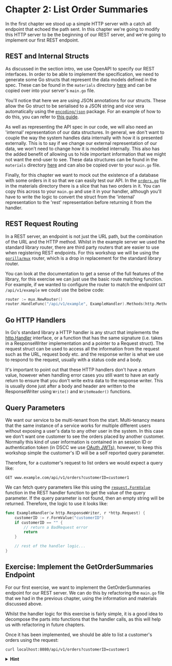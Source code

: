 # Chapter 2: List Order Summaries

In the first chapter we stood up a simple HTTP server with a catch all endpoint that echoed the path sent. In this chapter we're going to modify this HTTP server to be the beginning of our REST server, and we're going to implement our first REST endpoint.

## REST and Internal Structs

As discussed in the section intro, we use OpenAPI to specify our REST interfaces. In order to be able to implement the specification, we need to generate some Go structs that represent the data models defined in the spec. These can be found in the `materials` directory [here](./materials/rest_structs.go) and can be copied over into your server's `main.go` file.

You'll notice that here we are using JSON annotations for our structs. These allow the Go struct to be serialised to a JSON string and vice vera automatically using the [`encoding/json`](https://pkg.go.dev/encoding/json) package. For an example of how to do this, you can refer to [this guide](https://gobyexample.com/json).

As well as representing the API spec in our code, we will also need an 'internal' representation of our data structures. In general, we don't want to couple the way the system handles data internally with how it is presented externally. This is to say if we change our external representation of our data, we won’t need to change how it is modeled internally. This also has the added benefit of allowing us to hide important information that we might not want the end-user to see. These data structures can be found in the `materials` directory [here](./materials/internal_structs.go) and can also be copied over to your `main.go` file.

Finally, for this chapter we want to mock out the existence of a database with some orders in it so that we can easily test our API. In the [`orders.go`](./materials/orders.go) file in the materials directory there is a slice that has two orders in it. You can copy this across to your `main.go` and use it in your handler, although you'll have to write the logic to convert the struct from the 'internal' representation to the 'rest' representation before returning it from the handler.

## REST Request Routing

In a REST server, an endpoint is not just the URL path, but the combination of the URL and the HTTP method. Whilst in the example server we used the standard library router, there are third party routers that are easier to use when registering REST endpoints. For this workshop we will be using the [`gorilla/mux`](https://github.com/gorilla/mux) router, which is a drop in replacement for the standard library router.

You can look at the documentation to get a sense of the full features of the library, for this exercise we can just use the basic route matching function. For example, if we wanted to configure the router to match the endpoint `GET /api/v1/example` we could use the below code:
```go
router := mux.NewRouter()
router.HandleFunc("/api/v1/example", ExampleHandler).Methods(http.MethodGet)
```

## Go HTTP Handlers

In Go's standard library a HTTP handler is any struct that implements the [http.Handler](https://pkg.go.dev/net/http#Handler) interface, or a function that has the same signature (i.e. takes in a ResponseWriter implementation and a pointer to a Request struct). The request struct can be used to access all the information from the request such as the URL, request body etc. and the response writer is what we use to respond to the request, usually with a status code and a body.

It's important to point out that these HTTP handlers don't have a return value, however when handling error cases you still want to have an early return to ensure that you don't write extra data to the response writer. This is usually done just after a body and header are written to the ResponseWriter using `Write()` and `WriteHeader()` functions.

## Query Parameters

We want our service to be multi-tenant from the start. Multi-tenancy means that the same instance of a service works for multiple different users without exposing a user's data to any other user in the system. In this case we don't want one customer to see the orders placed by another customer. Normally this kind of user information is contained in an session ID or authentication token (in DSCC we use [OAuth JWTs](https://jwt.io/introduction)), however, to keep this workshop simple the customer's ID will be a self reported query parameter.

Therefore, for a customer's request to list orders we would expect a query like:
```
GET www.example.com/api/v1/orders?customerID=customer1
```

We can fetch query parameters like this using the [`request.FormValue`](https://pkg.go.dev/net/http#Request.FormValue) function in the REST handler function to get the value of the query parameter. If the query parameter is not found, then an empty string will be returned. Therefore, the logic to use it looks like:
```go
func ExampleHandler(w http.ResponseWriter, r *http.Request) {
    customerID := r.FormValue("customerID")
    if customerID == "" {
        // return a BadRequest error
        return
    }

    // rest of the handler logic...
}
```

## Exercise: Implement the GetOrderSummaries Endpoint 

For our first exercise, we want to implement the GetOrderSummaries endpoint for our REST server. We can do this by refactoring the `main.go` file that we had in the previous chapter, using the information and materials discussed above.

Whilst the handler logic for this exercise is fairly simple, it is a good idea to decompose the parts into functions that the handler calls, as this will help us with refactoring in future chapters.

Once it has been implemented, we should be able to list a customer's orders using the request:
```
curl localhost:8080/api/v1/orders?customerID=customer1
```
<details><summary><b>Hint</b></summary>

To complete this exercise, as well as copying over the materials you'll need to add a router, registering the route matching the API spec. Then you'll need to write a HTTP handler that does the following:

* Get the customer's ID from the request params - returning a 404 BadRequest error if the ID is blank. Returning the error message is exactly the same as returning an OrderSummary, except you populate and marshal the Error struct.
* Loop through the existing orders to get all the ones that match the customer's ID
* Convert thes orders to the REST model
* Serialise the order structs into JSON
* Write the response out along with a 200 header.

If any errors are encountered during the above, instead of writing the orders to the response, an Error struct should be populated and written, along with the appropriate error code (usually 400 if the request contains bad data or 500 if there is an unexpected error on the server side.

</details>
